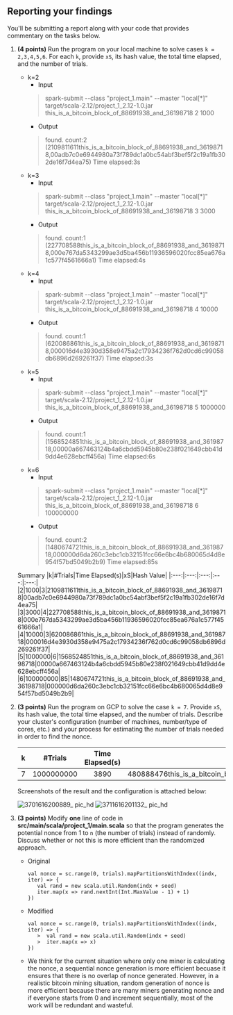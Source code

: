 ## Reporting your findings
You'll be submitting a report along with your code that provides commentary on the tasks below.  

1. **(4 points)** Run the program on your local machine to solve cases `k = 2,3,4,5,6`. For each `k`, provide `xS`, its hash value, the total time elapsed, and the number of trials.  
    * k=2
      * Input
      > spark-submit --class "project_1.main" --master "local[*]" target/scala-2.12/project_1_2.12-1.0.jar this_is_a_bitcoin_block_of_88691938_and_36198718 2 1000
      * Output
      > found. count:2
        (2109811611this_is_a_bitcoin_block_of_88691938_and_36198718,00adb7c0e6944980a73f789dc1a0bc54abf3bef5f2c19a1fb302de16f7d4ea75)
        Time elapsed:3s
    * k=3
      * Input
      > spark-submit --class "project_1.main" --master "local[*]" target/scala-2.12/project_1_2.12-1.0.jar this_is_a_bitcoin_block_of_88691938_and_36198718 3 3000
      * Output
      > found. count:1
        (227708588this_is_a_bitcoin_block_of_88691938_and_36198718,000e767da5343299ae3d5ba456b11936596020fcc85ea676a1c577f4561666a1)
        Time elapsed:4s
    * k=4
      * Input
      > spark-submit --class "project_1.main" --master "local[*]" target/scala-2.12/project_1_2.12-1.0.jar this_is_a_bitcoin_block_of_88691938_and_36198718 4 10000
      * Output
      > found. count:1
        (620086861this_is_a_bitcoin_block_of_88691938_and_36198718,000016d4e3930d358e9475a2c17934236f762d0cd6c99058db6896d269261f37)
        Time elapsed:3s
    * k=5
      * Input
      > spark-submit --class "project_1.main" --master "local[*]" target/scala-2.12/project_1_2.12-1.0.jar this_is_a_bitcoin_block_of_88691938_and_36198718 5 1000000
      * Output
      > found. count:1
        (1568524851this_is_a_bitcoin_block_of_88691938_and_36198718,00000a667463124b4a6cbdd5945b80e238f021649cbb41d9dd4e628ebcff456a)
        Time elapsed:6s
    * k=6
      * Input
      > spark-submit --class "project_1.main" --master "local[*]" target/scala-2.12/project_1_2.12-1.0.jar this_is_a_bitcoin_block_of_88691938_and_36198718 6 100000000
      * Output
      > found. count:2
        (1480674721this_is_a_bitcoin_block_of_88691938_and_36198718,000000d6da260c3ebc1cb32151fcc66e6bc4b680065d4d8e954f57bd5049b2b9)
        Time elapsed:85s
   
   Summary
   |k|#Trials|Time Elapsed(s)|xS|Hash Value|
   |:---:|:---:|:---:|:---:|:---:|
   |2|1000|3|2109811611this_is_a_bitcoin_block_of_88691938_and_36198718|00adb7c0e6944980a73f789dc1a0bc54abf3bef5f2c19a1fb302de16f7d4ea75|
   |3|3000|4|227708588this_is_a_bitcoin_block_of_88691938_and_36198718|000e767da5343299ae3d5ba456b11936596020fcc85ea676a1c577f4561666a1|
   |4|10000|3|620086861this_is_a_bitcoin_block_of_88691938_and_36198718|000016d4e3930d358e9475a2c17934236f762d0cd6c99058db6896d269261f37|
   |5|1000000|6|1568524851this_is_a_bitcoin_block_of_88691938_and_36198718|00000a667463124b4a6cbdd5945b80e238f021649cbb41d9dd4e628ebcff456a|
   |6|100000000|85|1480674721this_is_a_bitcoin_block_of_88691938_and_36198718|000000d6da260c3ebc1cb32151fcc66e6bc4b680065d4d8e954f57bd5049b2b9|
        
2. **(3 points)** Run the program on GCP to solve the case `k = 7`. Provide `xS`, its hash value, the total time elapsed, and the number of trials. Describe your cluster's configuration (number of machines, number/type of cores, etc.) and your process for estimating the number of trials needed in order to find the nonce.  
   
   k|#Trials|Time Elapsed(s)|xS|Hash Value|
   |:---:|:---:|:---:|:---:|:---:|
   |7|1000000000|3890|480888476this_is_a_bitcoin_block_of_88691938_and_36198718|000000028dcd3eecf1a309dcc2f5df73f7503ead72d65f4e400e231f574f5836|
   
   Screenshots of the result and the configuration is attached below:
   
   ![3701616200889_ pic_hd](https://user-images.githubusercontent.com/35572120/111854047-ac0e9780-88f3-11eb-8634-17af83c2e6d7.jpg)
   ![3711616201132_ pic_hd](https://user-images.githubusercontent.com/35572120/111854134-19222d00-88f4-11eb-8ed5-93ea7679d247.jpg)


3. **(3 points)** Modify **one** line of code in **src/main/scala/project_1/main.scala** so that the program generates the potential nonce from 1 to `n` (the number of trials) instead of randomly. Discuss whether or not this is more efficient than the randomized approach.
   -  Original
      ``` 
      val nonce = sc.range(0, trials).mapPartitionsWithIndex((indx, iter) => {  
         val rand = new scala.util.Random(indx + seed)  
         iter.map(x => rand.nextInt(Int.MaxValue - 1) + 1)  
      })
      ```
    
   -  Modified
      ``` 
      val nonce = sc.range(0, trials).mapPartitionsWithIndex((indx, iter) => {  
         >  val rand = new scala.util.Random(indx + seed)  
         >  iter.map(x => x)  
      })
      ```
   -  We think for the current situation where only one miner is calculating the nonce, a sequential nonce generation is more efficient becuase it ensures that there is no overlap of nonce generated. However, in a realistic bitcoin mining situation, random generation of nonce is more efficient because there are many miners generating nonce and if everyone starts from 0 and increment sequentially, most of the work will be redundant and wasteful.
